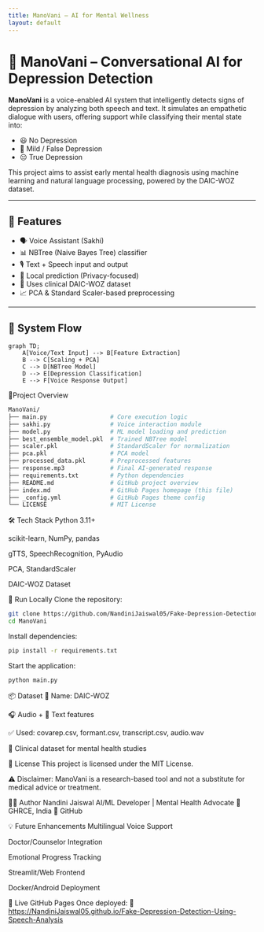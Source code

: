 ```yaml
---
title: ManoVani – AI for Mental Wellness
layout: default
---
```


# 🧠 ManoVani – Conversational AI for Depression Detection

**ManoVani** is a voice-enabled AI system that intelligently detects signs of depression by analyzing both speech and text. It simulates an empathetic dialogue with users, offering support while classifying their mental state into:
- 😃 No Depression
- 🙂 Mild / False Depression
- 😔 True Depression

This project aims to assist early mental health diagnosis using machine learning and natural language processing, powered by the DAIC-WOZ dataset.

---

## 🌟 Features

- 🗣️ Voice Assistant (Sakhi)
- 📊 NBTree (Naive Bayes Tree) classifier
- 🎙️ Text + Speech input and output
- 🔐 Local prediction (Privacy-focused)
- 📁 Uses clinical DAIC-WOZ dataset
- 📈 PCA & Standard Scaler-based preprocessing

---

## 🧠 System Flow

```mermaid
graph TD;
    A[Voice/Text Input] --> B[Feature Extraction]
    B --> C[Scaling + PCA]
    C --> D[NBTree Model]
    D --> E[Depression Classification]
    E --> F[Voice Response Output]
```

📁Project Overview

```graphql
ManoVani/
├── main.py                  # Core execution logic
├── sakhi.py                 # Voice interaction module
├── model.py                 # ML model loading and prediction
├── best_ensemble_model.pkl  # Trained NBTree model
├── scaler.pkl               # StandardScaler for normalization
├── pca.pkl                  # PCA model
├── processed_data.pkl       # Preprocessed features
├── response.mp3             # Final AI-generated response
├── requirements.txt         # Python dependencies
├── README.md                # GitHub project overview
├── index.md                 # GitHub Pages homepage (this file)
├── _config.yml              # GitHub Pages theme config
└── LICENSE                  # MIT License
```

🛠️ Tech Stack
Python 3.11+

scikit-learn, NumPy, pandas

gTTS, SpeechRecognition, PyAudio

PCA, StandardScaler

DAIC-WOZ Dataset

🚀 Run Locally
Clone the repository:

```bash
git clone https://github.com/NandiniJaiswal05/Fake-Depression-Detection-Using-Speech-Analysis.git
cd ManoVani
```
Install dependencies:

```bash
pip install -r requirements.txt
```
Start the application:

```bash
python main.py
```
📦 Dataset
🎯 Name: DAIC-WOZ

🎧 Audio + 📄 Text features

✅ Used: covarep.csv, formant.csv, transcript.csv, audio.wav

📌 Clinical dataset for mental health studies

📄 License
This project is licensed under the MIT License.

⚠️ Disclaimer: ManoVani is a research-based tool and not a substitute for medical advice or treatment.

🙋‍♀️ Author
Nandini Jaiswal
AI/ML Developer | Mental Health Advocate
📍 GHRCE, India
🔗 GitHub

💡 Future Enhancements
Multilingual Voice Support

Doctor/Counselor Integration

Emotional Progress Tracking

Streamlit/Web Frontend

Docker/Android Deployment

🔗 Live GitHub Pages
Once deployed:
📍 https://NandiniJaiswal05.github.io/Fake-Depression-Detection-Using-Speech-Analysis
